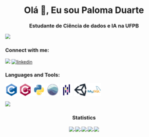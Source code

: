 <h1 align="center">Olá 👋, Eu sou Paloma Duarte</h1>
<h3 align="center">Estudante de Ciência de dados e IA na UFPB</h3>



<div> <a href="https://github.com/palomaduarte07" target="_blank"><img src="https://img.shields.io/badge/GitHub-100000?style=for-the-badge&logo=github&logoColor=white" target="_blank"></a>

</div><h3 align="left">Connect with me:</h3>
<p align="left">
<a href = "mailto:duartepaloma0701@gmail.com"><img src="https://img.shields.io/badge/-Gmail-%23333?style=for-the-badge&logo=gmail&logoColor=white" target="_blank"></a>
<a target="_blank" href="https://www.linkedin.com/in/Paloma Duarte de Lira" style="display: inline-block;"><img src="https://img.shields.io/badge/linkedin-logo?style=for-the-badge&logo=linkedin&logoColor=white&color=%230a77b6" alt="linkedin" /></a></p>



<h3 align="left">Languages and Tools:</h3>
<p align="left">
<img src="https://raw.githubusercontent.com/teamedwardforever/Readme-Generator/71f25dd8b98329b168142a6b782a107b75eab178/svg/Skills/Languages/c-original.svg" alt="C" width="40" height="40"/>
<img src="https://raw.githubusercontent.com/teamedwardforever/Readme-Generator/71f25dd8b98329b168142a6b782a107b75eab178/svg/Skills/Languages/cplusplus-original.svg" alt="CPP" width="40" height="40"/>
<img src="https://raw.githubusercontent.com/teamedwardforever/Readme-Generator/71f25dd8b98329b168142a6b782a107b75eab178/svg/Skills/Languages/python-original.svg" alt="Python" width="40" height="40"/>
<img src="https://raw.githubusercontent.com/teamedwardforever/Readme-Generator/71f25dd8b98329b168142a6b782a107b75eab178/svg/Skills/ML/logo-mark-lightbg.svg" alt="SeaBorn" width="40" height="40"/>
<img src="https://raw.githubusercontent.com/teamedwardforever/Readme-Generator/71f25dd8b98329b168142a6b782a107b75eab178/svg/Skills/ML/pandas-original.svg" alt="Pandas" width="40" height="40"/>
<img src="https://raw.githubusercontent.com/teamedwardforever/Readme-Generator/71f25dd8b98329b168142a6b782a107b75eab178/svg/Skills/Engines/unity3d-icon.svg" alt="Unity" width="40" height="40"/>
<a target="_blank" href="https://raw.githubusercontent.com/devicons/devicon/master/icons/mysql/mysql-original-wordmark.svg" style="display: inline-block;"><img src="https://raw.githubusercontent.com/devicons/devicon/master/icons/mysql/mysql-original-wordmark.svg" alt="mysql" width="42" height="42" /></a>  
</p>

<img src="https://user-images.githubusercontent.com/73097560/115834477-dbab4500-a447-11eb-908a-139a6edaec5c.gif"><h3 align="center">Statistics</h3>
<div align="center">
<a href="https://github.com/palomaduarte07">
<img align="center" src="http://github-profile-summary-cards.vercel.app/api/cards/stats?username=palomaduarte07&theme=2077" height="180em" />
<img align="center" src="http://github-profile-summary-cards.vercel.app/api/cards/most-commit-language?username=palomaduarte07&theme=2077" height="180em" />
<img align="center" src="http://github-profile-summary-cards.vercel.app/api/cards/repos-per-language?username=palomaduarte07&theme=2077" height="180em" />
<img align="center" src="http://github-profile-summary-cards.vercel.app/api/cards/productive-time?username=palomaduarte07&theme=2077" height="180em" />
<img align="center" src="http://github-profile-summary-cards.vercel.app/api/cards/profile-details?username=palomaduarte07&theme=2077" height="180em" />
</div>
